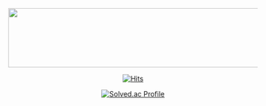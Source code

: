 
<div align=center>
<!--
# Hi Hello ! I'm Yutae.👋 
<br>
-->

<a href="https://github.com/devxb/gitanimals">
  <img
    src="https://render.gitanimals.org/lines/y00913?pet-id=643664451863589436"
    width="600"
    height="120"
  />
</a>

[![Hits](https://hits.seeyoufarm.com/api/count/incr/badge.svg?url=https%3A%2F%2Fgithub.com%2Fy00913&count_bg=%23806C88&title_bg=%23555555&icon=&icon_color=%23E7E7E7&title=Hits&edge_flat=false)](https://hits.seeyoufarm.com)

<!--
**y00913/y00913** is a ✨ _special_ ✨ repository because its `README.md` (this file) appears on your GitHub profile.

Here are some ideas to get you started:

- 🔭 I’m currently working on ...
- 🌱 I’m currently learning ...
- 👯 I’m looking to collaborate on ...
- 🤔 I’m looking for help with ...
- 💬 Ask me about ...
- 📫 How to reach me: ...
- 😄 Pronouns: ...
- ⚡ Fun fact: ...
-->

<!-- ![Anurag's GitHub stats](https://github-readme-stats.vercel.app/api?username=y00913&show_icons=true&theme=dracula) -->
[![Solved.ac Profile](http://mazassumnida.wtf/api/v2/generate_badge?boj=ayt0913)](https://solved.ac/ayt0913)
<!-- ![trophy](https://github-profile-trophy.vercel.app/?username=y00913&row=1&margin-h=15&theme=dracula) -->

</div>
